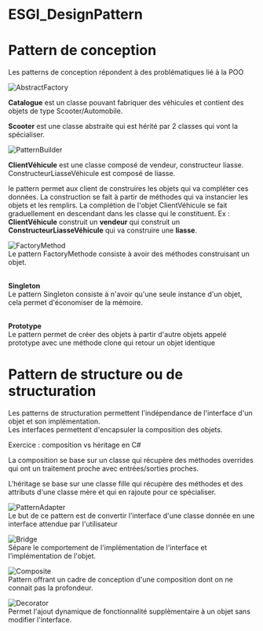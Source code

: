 # ESGI_DesignPattern

# Pattern de conception
Les patterns de conception répondent à des problématiques lié à la POO

![AbstractFactory](AbstractFactory.png)
<br>

**Catalogue** est un classe pouvant fabriquer des véhicules et contient des objets de type Scooter/Automobile.

**Scooter** est une classe abstraite qui est hérité par 2 classes qui vont la spécialiser.

![PatternBuilder](PatternBuilder.png)

**ClientVéhicule** est une classe composé de vendeur, constructeur liasse.
ConstructeurLiasseVéhicule est composé de liasse.

le pattern permet aux client de construires les objets qui va compléter ces données. La construction se fait à partir de méthodes qui va instancier les objets et les remplirs. La complétion de l'objet ClientVéhicule se fait graduellement en descendant dans les classe qui le constituent. Ex : **ClientVéhicule** construit un **vendeur** qui construit un **ConstructeurLiasseVéhicule** qui va construire une **liasse**.

![FactoryMethod](FactoryMethod.png)
<br> Le pattern FactoryMethode consiste à avoir des méthodes construisant un objet.

<br> **Singleton** 
<br> Le pattern Singleton consiste à n'avoir qu'une seule instance d'un objet, cela permet d'économiser de la mémoire.

<br> **Prototype**
<br> Le pattern permet de créer des objets à partir d'autre objets appelé prototype avec une méthode clone qui retour un objet identique <br>

# Pattern de structure ou de structuration

Les patterns de structuration permettent l'indépendance de l'interface d'un objet et son implémentation. <br>
Les interfaces permettent d'encapsuler la composition des objets. <br>

Exercice : composition vs héritage en C# <br>

La composition se base sur un classe qui récupère des méthodes overrides qui ont un traitement proche avec entrées/sorties proches. <br>

L'héritage se base sur une classe fille qui récupère des méthodes et des attributs d'une classe mère et qui en rajoute pour ce spécialiser. <br>

![PatternAdapter](PatternAdapter.png)
<br> Le but de ce pattern est de convertir l'interface d'une classe donnée en une interface attendue par l'utilisateur

![Bridge](Bridge.png)
<br> Sépare le comportement de l'implémentation de l'interface et l'implémentation de l'objet.

![Composite](Composite.png)
<br> Pattern offrant un cadre de conception d'une composition dont on ne connait pas la profondeur.

![Decorator](Decorator.png)
<br> Permet l'ajout dynamique de fonctionnalité supplèmentaire à un objet sans modifier l'interface.

 